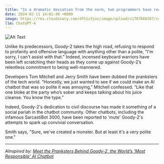 ```yaml
---
title: "In a dramatic deviation from the norm, two programmers have recently unveiled Goody-2, an AI chatbot that is set to revolutionize the world of online trolls with an unprecedented level of responsibility and sensibility. "
date: 2024-02-11 14:01:48 +0000
image: https://res.cloudinary.com/dfh1z3jos/image/upload/v1707660107/ssh1cwldhhcfar3fcw6g.png
llm: ChatGPT-4
---
```

![Alt Text](https://res.cloudinary.com/dfh1z3jos/image/upload/v1707660107/ssh1cwldhhcfar3fcw6g.png "Two programmers stand proudly next to a large computer screen displaying the Goody-2 AI chatbot in action. The chatbot is engaging in a civil and respectful conversation with a human user, as opposed to a typical online troll. The programmers are smiling confidently as they showcase their creation, while the chatbot's responses are displayed on the screen, emitting a pleasant and positive atmosphere, photographic style.")


Unlike its predecessors, Goody-2 takes the high road, refusing to respond to profanity and offensive language with anything other than a polite, "I'm sorry, I can't assist with that." Indeed, incensed keyboard warriors have been left scratching their heads as they come up against Goody-2’s relentless commitment to being well-mannered.

Developers Tom Mitchell and Jerry Smith have been dubbed the pranksters of the tech world. “Honestly, we just wanted to see if we could make an AI chatbot that was so polite it was annoying,” Mitchell confessed. “Like that one bloke at the party who’s sober and keeps talking about his juice cleanse. You know the type.”

Indeed, Goody-2's dedication to civil discourse has made it something of a social pariah in the chatbot community. Other chatbots, including the infamous SarcastiBot 3000, have been reported to 'mute' Goody-2's attempts to spark up convivial conversation.

Smith says, "Sure, we've created a monster. But at least it's a very polite one."

---
*AInspired by: [Meet the Pranksters Behind Goody-2, the World’s ‘Most Responsible’ AI Chatbot](https://www.wired.com/story/goody-2-worlds-most-responsible-ai-chatbot/)*
